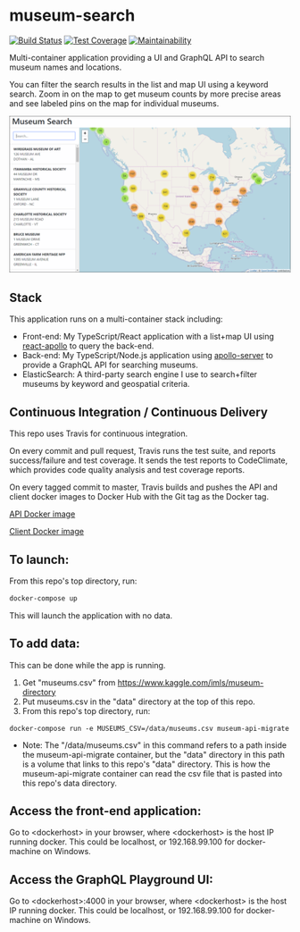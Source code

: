 # museum-search
[![Build Status](https://travis-ci.org/PoffM/museum-search.svg?branch=master)](https://travis-ci.org/PoffM/museum-search)
[![Test Coverage](https://api.codeclimate.com/v1/badges/9e855a9c995a3c935ecd/test_coverage)](https://codeclimate.com/github/PoffM/museum-search/test_coverage)
[![Maintainability](https://api.codeclimate.com/v1/badges/9e855a9c995a3c935ecd/maintainability)](https://codeclimate.com/github/PoffM/museum-search/maintainability)

Multi-container application providing a UI and GraphQL API to search museum names and locations.

You can filter the search results in the list and map UI using a keyword search. Zoom
in on the map to get museum counts by more precise areas and see labeled pins on the map for
individual museums.

![Screenshot](/docs/screenshot.png)

## Stack

This application runs on a multi-container stack including:

* Front-end: My TypeScript/React application with a list+map UI using [react-apollo](https://github.com/apollographql/react-apollo) to query the back-end.
* Back-end: My TypeScript/Node.js application using [apollo-server](https://github.com/apollographql/apollo-server) to provide a GraphQL API for searching museums.
* ElasticSearch: A third-party search engine I use to search+filter museums by keyword and geospatial criteria.

## Continuous Integration / Continuous Delivery

This repo uses Travis for continuous integration.

On every commit and pull request, Travis runs the test suite, and reports success/failure and test
coverage. It sends the test reports to CodeClimate, which provides code quality analysis and test
coverage reports.

On every tagged commit to master, Travis builds and pushes the API and client docker images to
Docker Hub with the Git tag as the Docker tag.

[API Docker image](https://cloud.docker.com/repository/docker/poffm/museum-search-server)

[Client Docker image](https://cloud.docker.com/repository/docker/poffm/museum-search-client)

## To launch:

From this repo's top directory, run:

```bash
docker-compose up
```

This will launch the application with no data.

## To add data:

This can be done while the app is running.

1. Get "museums.csv" from https://www.kaggle.com/imls/museum-directory
2. Put museums.csv in the "data" directory at the top of this repo.
3. From this repo's top directory, run:

```
docker-compose run -e MUSEUMS_CSV=/data/museums.csv museum-api-migrate
```

- Note: The "/data/museums.csv" in this command refers to a path inside the museum-api-migrate container, but the "data" directory in this path is a volume that links to this repo's "data" directory. This is how the museum-api-migrate container can read the csv file that is pasted into this repo's data directory.

## Access the front-end application:

Go to \<dockerhost\> in your browser, where \<dockerhost\> is the host IP running docker. This could be localhost, or 192.168.99.100 for docker-machine on Windows.

## Access the GraphQL Playground UI:

Go to \<dockerhost\>:4000 in your browser, where \<dockerhost\> is the host IP running docker. This could be localhost, or 192.168.99.100 for docker-machine on Windows.
